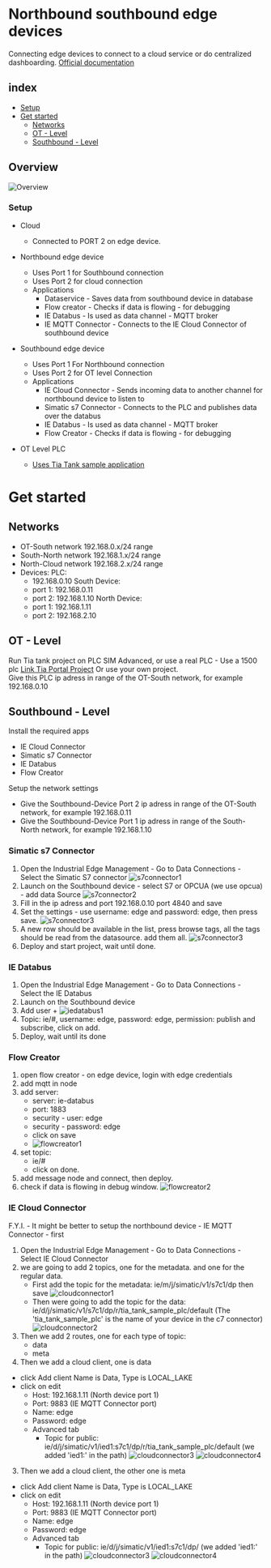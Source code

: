 # Northbound southbound edge devices
Connecting edge devices to connect to a cloud service or do centralized dashboarding.
[Official documentation](https://github.com/industrial-edge/Shopfloor-to-Cloud-Connectivity#network-architecture)

## index

* [Setup](#Setup)
* [Get started](#Get-started)
    * [Networks](#Networks)
    * [OT - Level](#OT---Level)
    * [Southbound - Level](#Southbound---Level)  

## Overview
![Overview](files/northBoundSouthbound.jpg)


### Setup

- Cloud
  - Connected to PORT 2 on edge device.

- Northbound edge device
  - Uses Port 1 for Southbound connection
  - Uses Port 2 for cloud connection
  - Applications
    - Dataservice - Saves data from southbound device in database      
    - Flow creator - Checks if data is flowing - for debugging      
    - IE Databus - Is used as data channel - MQTT broker      
    - IE MQTT Connector - Connects to the IE Cloud Connector of southbound device
      

- Southbound edge device
  - Uses Port 1 For Northbound connection
  - Uses Port 2 for OT level Connection
  - Applications    
    - IE Cloud Connector - Sends incoming data to another channel for northbound device to listen to    
    - Simatic s7 Connector - Connects to the PLC and publishes data over the databus
    - IE Databus  - Is used as data channel - MQTT broker      
    - Flow Creator - Checks if data is flowing - for debugging
      
- OT Level PLC
  - [Uses Tia Tank sample application](https://github.com/industrial-edge/miscellaneous#tank-application)

# Get started

## Networks
  - OT-South network 192.168.0.x/24 range
  - South-North network 192.168.1.x/24 range
  - North-Cloud network 192.168.2.x/24 range
  - Devices:
    PLC: 
    - 192.168.0.10
    South Device: 
    - port 1: 192.168.0.11
    - port 2: 192.168.1.10
    North Device:
    - port 1: 192.168.1.11
    - port 2: 192.168.2.10 

## OT - Level
  Run Tia tank project on PLC SIM Advanced, or use a real PLC - Use a 1500 plc [Link Tia Portal Project](https://github.com/industrial-edge/miscellaneous#tank-application)  Or use your own project.  
  Give this PLC ip adress in range of the OT-South network, for example 192.168.0.10

## Southbound - Level
Install the required apps
- IE Cloud Connector 
- Simatic s7 Connector 
- IE Databus 
- Flow Creator 

Setup the network settings
  - Give the Southbound-Device Port 2 ip adress in range of the OT-South network, for example 192.168.0.11
  - Give the Southbound-Device Port 1 ip adress in range of the South-North network, for example 192.168.1.10

### Simatic s7 Connector
1. Open the Industrial Edge Management - Go to Data Connections - Select the Simatic S7 connector
![s7connector1](files/southbound-s7-connector-1.JPG)
2. Launch on the Southbound device - select S7 or OPCUA (we use opcua) - add data Source 
![s7connector2](files/southbound-s7-connector-2-add-opcua.JPG)
3. Fill in the ip adress and port 192.168.0.10 port 4840 and save
4. Set the settings - use username: edge and password: edge, then press save.
![s7connector3](files/southbound-s7-connector-3-settings.JPG)
5. A new row should be available in the list, press browse tags, all the tags should be read from the datasource. add them all.
![s7connector3](files/southbound-s7-connector-4-browse.JPG)
6. Deploy and start project, wait until done.

### IE Databus
1. Open the Industrial Edge Management - Go to Data Connections - Select the IE Databus
2. Launch on the Southbound device 
3. Add user + 
![iedatabus1](files/southbound-ie-databus-1.JPG)
4. Topic: ie/#, username: edge, password: edge, permission: publish and subscribe, click on add.
5. Deploy, wait until its done

### Flow Creator
1. open flow creator - on edge device, login with edge credentials 
2. add mqtt in node
3. add server: 
    - server: ie-databus
    - port: 1883
    - security - user: edge
    - security - password: edge
    - click on save
    - ![flowcreator1](files/southbound-ie-databus-2.JPG)
4. set topic:
    - ie/#
    - click on done.
5. add message node and connect, then deploy.
6. check if data is flowing in debug window.
![flowcreator2](files/southbound-ie-databus-3.JPG)

### IE Cloud Connector
F.Y.I. - It might be better to setup the northbound device - IE MQTT Connector - first

1. Open the Industrial Edge Management - Go to Data Connections - Select IE Cloud Connector
2. we are going to add 2 topics, one for the metadata. and one for the regular data.
   - First add the topic for the metadata: ie/m/j/simatic/v1/s7c1/dp then save
![cloudconnector1](files/southbound-ie-CloudConnector-1.JPG)
   - Then were going to add the topic for the data: ie/d/j/simatic/v1/s7c1/dp/r/tia_tank_sample_plc/default (The 'tia_tank_sample_plc' is the name of your device in the c7 connector)
![cloudconnector2](files/southbound-ie-CloudConnector-2.JPG)
2. Then we add 2 routes, one for each type of topic:
   - data
   - meta
3. Then we add a cloud client, one is data
  - click Add client Name is Data, Type is LOCAL_LAKE
  - click on edit
    - Host: 192.168.1.11 (North device port 1)
    - Port: 9883 (IE MQTT Connector port)
    - Name: edge
    - Password: edge
    - Advanced tab
      - Topic for public: ie/d/j/simatic/v1/ied1:s7c1/dp/r/tia_tank_sample_plc/default (we added 'ied1:' in the path)
![cloudconnector3](files/southbound-ie-CloudConnector-3.JPG)
![cloudconnector4](files/southbound-ie-CloudConnector-4.JPG)
3. Then we add a cloud client, the other one is meta
  - click Add client Name is Data, Type is LOCAL_LAKE
  - click on edit
    - Host: 192.168.1.11 (North device port 1)
    - Port: 9883 (IE MQTT Connector port)
    - Name: edge
    - Password: edge
    - Advanced tab
      - Topic for public: ie/d/j/simatic/v1/ied1:s7c1/dp/ (we added 'ied1:' in the path)
![cloudconnector3](files/southbound-ie-CloudConnector-5.JPG)
![cloudconnector4](files/southbound-ie-CloudConnector-6.JPG)
